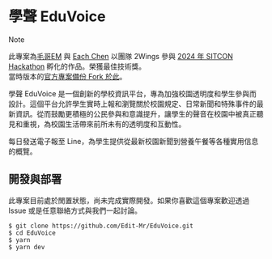 # 學聲 EduVoice

> [!NOTE]
> 此專案為[毛哥EM](https://github.com/Edit-Mr/) 與 [Each Chen](https://github.com/iach526526) 以團隊 2Wings 參與 [2024 年 SITCON Hackathon](https://hackathon.sitcon.org/2024/) 孵化的作品。榮獲最佳技術獎。  
> 當時版本的[官方專案備份 Fork 於此](https://github.com/sitcon-hackathon2024-archive/team21_EduVoice)。

學聲 EduVoice 是一個創新的學校資訊平台，專為加強校園透明度和學生參與而設計。這個平台允許學生實時上報和瀏覽關於校園規定、日常新聞和特殊事件的最新資訊。從而鼓勵更積極的公民參與和意識提升，讓學生的聲音在校園中被真正聽見和重視，為校園生活帶來前所未有的透明度和互動性。

每日發送電子報至 Line，為學生提供從最新校園新聞到營養午餐等各種實用信息的概覽。

## 開發與部署

此專案目前處於閒置狀態，尚未完成實際開發。如果你喜歡這個專案歡迎透過 Issue 或是任意聯絡方式與我們一起討論。


```
$ git clone https://github.com/Edit-Mr/EduVoice.git
$ cd EduVoice
$ yarn
$ yarn dev
```
